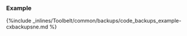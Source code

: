 <!-- post: -->


### Example



{%include _inlines/Toolbelt/common/backups/code_backups_example-cxbackupsne.md %}



